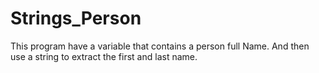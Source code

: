 # Strings_Person
This program have a variable that contains a person full Name. And then use a string to extract the first and last name.
